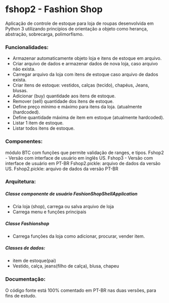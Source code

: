 # fshop2 - Fashion Shop

Aplicação de controle de estoque para loja de roupas desenvolvida em Python 3 utilizando princípios de orientação a objeto
como herança, abstração, sobrecarga, polimorfismo. 

### Funcionalidades:  

- Armazenar automaticamente objeto loja e itens de estoque em arquivo. 
- Criar arquivo de dados e armazenar dados de nova loja, caso arquivo não exista. 
- Carregar arquivo da loja com itens de estoque caso arquivo de dados exista. 
- Criar itens de estoque: vestidos, calças (tecido), chapéus, Jeans, blusas. 
- Adicionar (buy) quantidade aos itens de estoque. 
- Remover (sell) quantidade dos itens de estoque. 
- Define preço mínimo e máximo para itens da loja.  (atualmente (hardcoded).
- Define quantidade máxima de item em estoque (atualmente hardcoded).
- Listar 1 item de estoque.
- Listar todos itens de estoque.

### Componentes: 
módulo BTC com funções que permite validação de ranges, e tipos. 
Fshop2 - Versão com interface de usuário em inglês US. 
Fshop3 - Versão com interface de usuário em PT-BR
Fshop2.pickle: arquivo de dados da versão US.
Fshop2.pickle: arquivo de dados da versão PT-BR

### Arquitetura: 

##### Classe componente de usuário FashionShopShellApplication
- Cria loja (shop), carrega ou salva arquivo de loja
- Carrega menu e funções principais

##### Classe Fashionshop
- Carrega funções da loja como adicionar, procurar, vender item.

##### Classes de dados: 
- item de estoque(pai) 
- Vestido, calça, jeans(filho de calça), blusa, chapeu

### Documentação: 
O código fonte está 100% comentado em PT-BR nas duas versões, para fins de estudo. 

